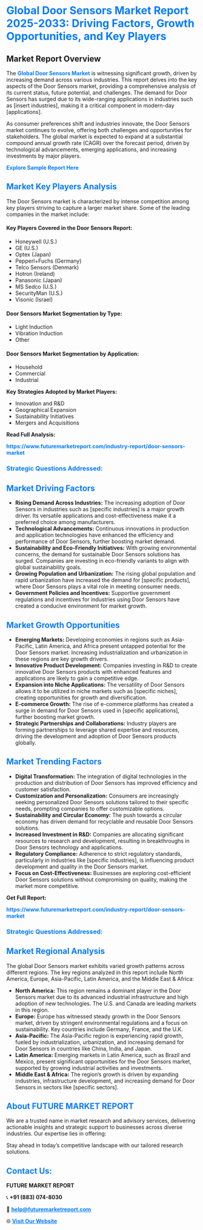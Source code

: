 <h1 style="color: #007BFF;">Global Door Sensors Market Report 2025-2033: Driving Factors, Growth Opportunities, and Key Players</h1>

<section id="overview">
<h2>Market Report Overview</h2>
<p>The <a href="https://www.futuremarketreport.com/industry-report/door-sensors-market" style="color: #007BFF; text-decoration: none;"><strong>Global Door Sensors Market</strong></a> is witnessing significant growth, driven by increasing demand across various industries. This report delves into the key aspects of the Door Sensors market, providing a comprehensive analysis of its current status, future potential, and challenges. The demand for Door Sensors has surged due to its wide-ranging applications in industries such as [insert industries], making it a critical component in modern-day [applications].</p>
<p>As consumer preferences shift and industries innovate, the Door Sensors market continues to evolve, offering both challenges and opportunities for stakeholders. The global market is expected to expand at a substantial compound annual growth rate (CAGR) over the forecast period, driven by technological advancements, emerging applications, and increasing investments by major players.</p>
</section>

<section id="overview">
<p><a href="https://www.futuremarketreport.com/request-sample/reportId=105643" style="color: #007BFF; text-decoration: none;"><strong>Explore Sample Report Here</strong></a></p>
</section>

<section id="key-players">
<h2 style="color: #007BFF;">Market Key Players Analysis</h2>
<p>The Door Sensors market is characterized by intense competition among key players striving to capture a larger market share. Some of the leading companies in the market include:</p>
<h4>Key Players Covered in the Door Sensors Report:</h4>
<ul><li>Honeywell (U.S.)</li><li>GE (U.S.)</li><li>Optex (Japan)</li><li>Pepperl+Fuchs (Germany)</li><li>Telco Sensors (Denmark)</li><li>Hotron (Ireland)</li><li>Panasonic (Japan)</li><li>MS Sedco (U.S.)</li><li>SecurityMan (U.S.)</li><li>Visonic (Israel)</li></ul>
<h4>Door Sensors Market Segmentation by Type:</h4>
<ul><li>Light Induction</li><li>Vibration Induction</li><li>Other</li></ul>

<h4>Door Sensors Market Segmentation by Application:</h4>
<ul><li>Household</li><li>Commercial</li><li>Industrial</li></ul>
<p><strong>Key Strategies Adopted by Market Players:</strong></p>
<ul>
<li>Innovation and R&D</li>
<li>Geographical Expansion</li>
<li>Sustainability Initiatives</li>
<li>Mergers and Acquisitions</li>
</ul>
</section>

<section>
<p><strong>Read Full Analysis: </strong></p><a href="https://www.futuremarketreport.com/industry-report/door-sensors-market" style="color: #007BFF; text-decoration: none;"><strong>https://www.futuremarketreport.com/industry-report/door-sensors-market</strong></a>
<h3 style="color: #007BFF;">Strategic Questions Addressed:</h3>
</section>

<section id="driving-factors">
<h2 style="color: #007BFF;">Market Driving Factors</h2>
<ul>
<li><strong>Rising Demand Across Industries:</strong> The increasing adoption of Door Sensors in industries such as [specific industries] is a major growth driver. Its versatile applications and cost-effectiveness make it a preferred choice among manufacturers.</li>
<li><strong>Technological Advancements:</strong> Continuous innovations in production and application technologies have enhanced the efficiency and performance of Door Sensors, further boosting market demand.</li>
<li><strong>Sustainability and Eco-Friendly Initiatives:</strong> With growing environmental concerns, the demand for sustainable Door Sensors solutions has surged. Companies are investing in eco-friendly variants to align with global sustainability goals.</li>
<li><strong>Growing Population and Urbanization:</strong> The rising global population and rapid urbanization have increased the demand for [specific products], where Door Sensors plays a vital role in meeting consumer needs.</li>
<li><strong>Government Policies and Incentives:</strong> Supportive government regulations and incentives for industries using Door Sensors have created a conducive environment for market growth.</li>
</ul>
</section>

<section id="growth-opportunities">
<h2 style="color: #007BFF;">Market Growth Opportunities</h2>
<ul>
<li><strong>Emerging Markets:</strong> Developing economies in regions such as Asia-Pacific, Latin America, and Africa present untapped potential for the Door Sensors market. Increasing industrialization and urbanization in these regions are key growth drivers.</li>
<li><strong>Innovative Product Development:</strong> Companies investing in R&D to create innovative Door Sensors products with enhanced features and applications are likely to gain a competitive edge.</li>
<li><strong>Expansion into Niche Applications:</strong> The versatility of Door Sensors allows it to be utilized in niche markets such as [specific niches], creating opportunities for growth and diversification.</li>
<li><strong>E-commerce Growth:</strong> The rise of e-commerce platforms has created a surge in demand for Door Sensors used in [specific applications], further boosting market growth.</li>
<li><strong>Strategic Partnerships and Collaborations:</strong> Industry players are forming partnerships to leverage shared expertise and resources, driving the development and adoption of Door Sensors products globally.</li>
</ul>
</section>

<section id="trending-factors">
<h2 style="color: #007BFF;">Market Trending Factors</h2>
<ul>
<li><strong>Digital Transformation:</strong> The integration of digital technologies in the production and distribution of Door Sensors has improved efficiency and customer satisfaction.</li>
<li><strong>Customization and Personalization:</strong> Consumers are increasingly seeking personalized Door Sensors solutions tailored to their specific needs, prompting companies to offer customizable options.</li>
<li><strong>Sustainability and Circular Economy:</strong> The push towards a circular economy has driven demand for recyclable and reusable Door Sensors solutions.</li>
<li><strong>Increased Investment in R&D:</strong> Companies are allocating significant resources to research and development, resulting in breakthroughs in Door Sensors technology and applications.</li>
<li><strong>Regulatory Compliance:</strong> Adherence to strict regulatory standards, particularly in industries like [specific industries], is influencing product development and quality in the Door Sensors market.</li>
<li><strong>Focus on Cost-Effectiveness:</strong> Businesses are exploring cost-efficient Door Sensors solutions without compromising on quality, making the market more competitive.</li>
</ul>
</section>

<section>
<p><strong>Get Full Report: </strong></p><a href="https://www.futuremarketreport.com/industry-report/door-sensors-market" style="color: #007BFF; text-decoration: none;"><strong>https://www.futuremarketreport.com/industry-report/door-sensors-market</strong></a>
<h3 style="color: #007BFF;">Strategic Questions Addressed:</h3>
</section>


<section id="regional-analysis">
<h2 style="color: #007BFF;">Market Regional Analysis</h2>
<p>The global Door Sensors market exhibits varied growth patterns across different regions. The key regions analyzed in this report include North America, Europe, Asia-Pacific, Latin America, and the Middle East & Africa:</p>
<ul>
<li><strong>North America:</strong> This region remains a dominant player in the Door Sensors market due to its advanced industrial infrastructure and high adoption of new technologies. The U.S. and Canada are leading markets in this region.</li>
<li><strong>Europe:</strong> Europe has witnessed steady growth in the Door Sensors market, driven by stringent environmental regulations and a focus on sustainability. Key countries include Germany, France, and the U.K.</li>
<li><strong>Asia-Pacific:</strong> The Asia-Pacific region is experiencing rapid growth, fueled by industrialization, urbanization, and increasing demand for Door Sensors in countries like China, India, and Japan.</li>
<li><strong>Latin America:</strong> Emerging markets in Latin America, such as Brazil and Mexico, present significant opportunities for the Door Sensors market, supported by growing industrial activities and investments.</li>
<li><strong>Middle East & Africa:</strong> The region’s growth is driven by expanding industries, infrastructure development, and increasing demand for Door Sensors in sectors like [specific sectors].</li>
</ul>
</section>

<footer>
<h2 style="color: #007BFF;">About FUTURE MARKET REPORT</h2>
<p>We are a trusted name in market research and advisory services, delivering actionable insights and strategic support to businesses across diverse industries. Our expertise lies in offering:</p>

<p>Stay ahead in today’s competitive landscape with our tailored research solutions.</p>

<h2 style="color: #007BFF;">Contact Us:</h2>
<p><strong>FUTURE MARKET REPORT</strong></p>
<p>📞 <strong>+91 (883) 074-8030</strong></p>
<p>📧 <strong><a href="mailto:help@futuremarketreport.com" style="color: #007BFF;">help@futuremarketreport.com</a></strong></p>
<p>🌐 <strong><a href="https://www.futuremarketreport.com/" style="color: #007BFF;">Visit Our Website</a></strong></p>
</footer>
